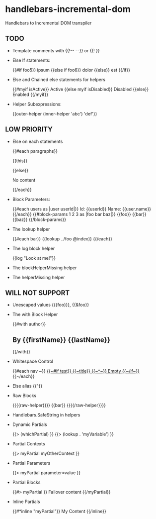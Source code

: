 # handlebars-incremental-dom
Handlebars to Incremental DOM transpiler


TODO
-----
-   Template comments with {{!-- --}} or {{! }}
-   Else If statements:

      {{#if foo5}} ipsum {{else if foo6}} dolor {{else}} est {{/if}}

-   Else and Chained else statements for helpers

      {{#myif isActive}} Active {{else myif isDisabled}} Disabled {{else}} Enabled {{/myif}}

-   Helper Subexpressions: 

      {{outer-helper (inner-helper 'abc') 'def'}}

LOW PRIORITY
------------
-   Else on each statements
      
      {{#each paragraphs}}
        <p>{{this}}</p>
      {{else}}
        <p class="empty">No content</p>
      {{/each}}

-   Block Parameters:

      {{#each users as |user userId|}}
        Id: {{userId}} Name: {{user.name}}
      {{/each}}
      {{#block-params 1 2 3 as |foo bar baz|}}
        {{foo}} {{bar}} {{baz}}
      {{/block-params}}

-   The lookup helper

      {{#each bar}}
        {{lookup ../foo @index}}
      {{/each}}

-   The log block helper

      {{log "Look at me!"}}

-   The blockHelperMissing helper
-   The helperMissing helper

WILL NOT SUPPORT
----------------
-   Unescaped values {{{foo}}}, {{&foo}}
-   The with Block Helper

      {{#with author}}
        <h2>By {{firstName}} {{lastName}}</h2>
      {{/with}}

-   Whitespace Control

      {{#each nav ~}}
      <a href="{{url}}">
        {{~#if test}}
          {{~title}}
        {{~^~}}
          Empty
        {{~/if~}}
      </a>
      {{~/each}}

-   Else alias {{^}}
-   Raw Blocks

      {{{{raw-helper}}}}
      	{{bar}}
      {{{{/raw-helper}}}}

-   Handlebars.SafeString in helpers
-   Dynamic Partials

      {{> (whichPartial) }}
      {{> (lookup . 'myVariable') }}

-   Partial Contexts

      {{> myPartial myOtherContext }}

-   Partial Parameters

      {{> myPartial parameter=value }}

-   Partial Blocks

      {{#> myPartial }} Failover content {{/myPartial}}

-   Inline Partials

      {{#*inline "myPartial"}}
      	My Content
      {{/inline}}
